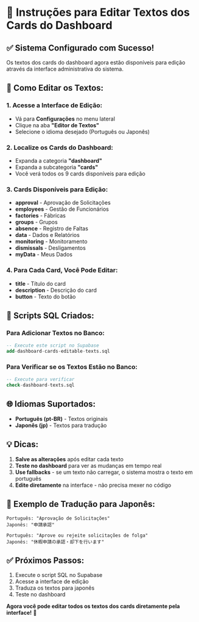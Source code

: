 # 📝 Instruções para Editar Textos dos Cards do Dashboard

## ✅ **Sistema Configurado com Sucesso!**

Os textos dos cards do dashboard agora estão disponíveis para edição através da interface administrativa do sistema.

## 🎯 **Como Editar os Textos:**

### **1. Acesse a Interface de Edição:**
- Vá para **Configurações** no menu lateral
- Clique na aba **"Editor de Textos"**
- Selecione o idioma desejado (Português ou Japonês)

### **2. Localize os Cards do Dashboard:**
- Expanda a categoria **"dashboard"**
- Expanda a subcategoria **"cards"**
- Você verá todos os 9 cards disponíveis para edição

### **3. Cards Disponíveis para Edição:**
- **approval** - Aprovação de Solicitações
- **employees** - Gestão de Funcionários  
- **factories** - Fábricas
- **groups** - Grupos
- **absence** - Registro de Faltas
- **data** - Dados e Relatórios
- **monitoring** - Monitoramento
- **dismissals** - Desligamentos
- **myData** - Meus Dados

### **4. Para Cada Card, Você Pode Editar:**
- **title** - Título do card
- **description** - Descrição do card
- **button** - Texto do botão

## 🔧 **Scripts SQL Criados:**

### **Para Adicionar Textos no Banco:**
```sql
-- Execute este script no Supabase
add-dashboard-cards-editable-texts.sql
```

### **Para Verificar se os Textos Estão no Banco:**
```sql
-- Execute para verificar
check-dashboard-texts.sql
```

## 🌐 **Idiomas Suportados:**
- **Português (pt-BR)** - Textos originais
- **Japonês (jp)** - Textos para tradução

## 💡 **Dicas:**
1. **Salve as alterações** após editar cada texto
2. **Teste no dashboard** para ver as mudanças em tempo real
3. **Use fallbacks** - se um texto não carregar, o sistema mostra o texto em português
4. **Edite diretamente** na interface - não precisa mexer no código

## 🎌 **Exemplo de Tradução para Japonês:**
```
Português: "Aprovação de Solicitações"
Japonês: "申請承認"

Português: "Aprove ou rejeite solicitações de folga"  
Japonês: "休暇申請の承認・却下を行います"
```

## ✅ **Próximos Passos:**
1. Execute o script SQL no Supabase
2. Acesse a interface de edição
3. Traduza os textos para japonês
4. Teste no dashboard

**Agora você pode editar todos os textos dos cards diretamente pela interface!** 🎉
